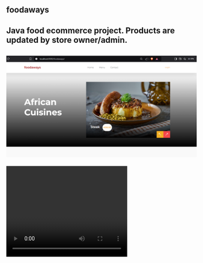 ## foodaways 

Java food ecommerce project. Products are updated by store owner/admin.
---
![Index Page](cover1_java_project.PNG)
---

<video src="git_preview_v1.mp4" width="320" height="240" controls></video>
